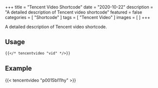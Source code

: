 +++
title = "Tencent Video Shortcode"
date = "2020-10-22"
description = "A detailed description of Tencent video shortcode"
featured = false
categories = [
  "Shortcode"
]
tags = [
  "Tencent Video"
]
images = [
]
+++

A detailed description of Tencent video shortcode.
<!--more-->

## Usage

```markdown
{{</* tencentvideo "vid" */>}}
```

## Example

{{< tencentvideo "p0015bl11hy" >}}
